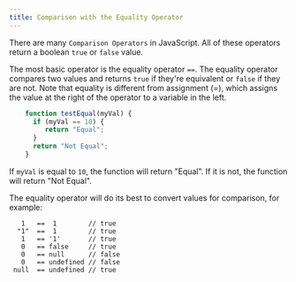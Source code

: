```yaml
---
title: Comparison with the Equality Operator
---
```

There are many `Comparison Operators` in JavaScript. All of these operators return a boolean `true` or `false` value.

The most basic operator is the equality operator `==`. The equality operator compares two values and returns `true` if they're equivalent or `false` if they are not. Note that equality is different from assignment (=), which assigns the value at the right of the operator to a variable in the left.
```javascript
    function testEqual(myVal) {
      if (myVal == 10) {
         return "Equal";
      }
      return "Not Equal";
    }
```
If `myVal` is equal to `10`, the function will return "Equal". If it is not, the function will return "Not Equal".

The equality operator will do its best to convert values for comparison, for example:

       1   ==  1        // true
      "1"  ==  1        // true
       1   == '1'       // true
       0   == false     // true
       0   == null      // false
       0   == undefined // false
     null  == undefined // true